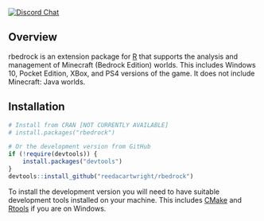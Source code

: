 [![Discord Chat](https://img.shields.io/discord/710697981677928479.svg)](https://discord.gg/sWb4YmX)

## Overview

rbedrock is an extension package for [R](https://www.r-project.org/) that supports the analysis and management of Minecraft (Bedrock Edition) worlds. This includes Windows 10, Pocket Edition, XBox, and PS4 versions of the game. It does not include Minecraft: Java worlds.

## Installation

``` r
# Install from CRAN [NOT CURRENTLY AVAILABLE]
# install.packages("rbedrock") 

# Or the development version from GitHub
if (!require(devtools)) {
    install.packages("devtools")
}
devtools::install_github("reedacartwright/rbedrock")
```

To install the development version you will need to have suitable development tools installed on your machine. This includes [CMake](https://cmake.org/download/) and [Rtools](https://cran.r-project.org/bin/windows/Rtools/) if you are on Windows.
